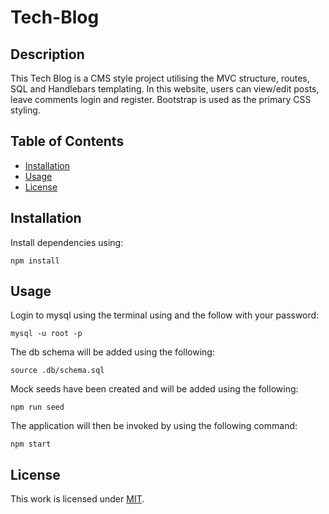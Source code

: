 # Tech-Blog

## Description

This Tech Blog is a CMS style project utilising the MVC structure, routes, SQL and Handlebars templating. In this website, users can view/edit posts, leave comments login and register. Bootstrap is used as the primary CSS styling.

## Table of Contents
- [Installation](#installation)
- [Usage](#usage)
- [License](#license)


## Installation

​Install dependencies using:

    npm install

## Usage

Login to mysql using the terminal using and the follow with your password:

    mysql -u root -p

The db schema will be added using the following:

```mysql
source .db/schema.sql

```

Mock seeds have been created and will be added using the following:

    npm run seed

The application will then be invoked by using the following command:

    npm start

## License

This work is licensed under
[MIT](#).



